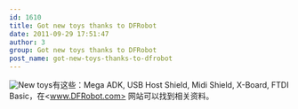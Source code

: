 ```yaml
---
id: 1610
title: Got new toys thanks to DFRobot
date: 2011-09-29 17:51:47
author: 3
group: Got new toys thanks to DFRobot
post_name: got-new-toys-thanks-to-dfrobot
---
```


![New toys](http://139.162.84.35/wp-content/uploads/2011/09/IMG_20110929_162736.jpg)有这些：Mega ADK, USB Host Shield, Midi Shield, X-Board, FTDI Basic，在<www.DFRobot.com> 网站可以找到相关资料。